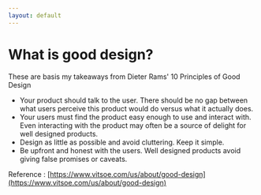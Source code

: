```yaml
---
layout: default
---
```


# What is good design?

These are basis my takeaways from Dieter Rams' 10 Principles of Good Design

- Your product should talk to the user. There should be no gap between what users perceive this product would do versus what it actually does.
- Your users must find the product easy enough to use and interact with. Even interacting with the product may often be a source of delight for well designed products.
- Design as little as possible and avoid cluttering. Keep it simple.
- Be upfront and honest with the users. Well designed products avoid giving false promises or caveats.

Reference : [https://www.vitsoe.com/us/about/good-design](https://www.vitsoe.com/us/about/good-design)